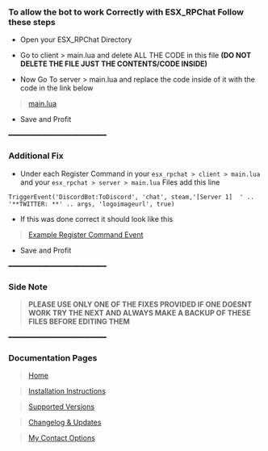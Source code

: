 
### To allow the bot to work Correctly with ESX_RPChat Follow these steps
* Open your ESX_RPChat Directory
* Go to client > main.lua and delete ALL THE CODE in this file 
**(DO NOT DELETE THE FILE JUST THE CONTENTS/CODE INSIDE)**

* Now Go To server > main.lua and replace the code inside of it with the code in the link below
> [main.lua](https://pastebin.com/unkeAzcC)
* Save and Profit 

━━━━━━━━━━━━━━━━━━━━━━━
### Additional Fix
* Under each Register Command in your `esx_rpchat > client > main.lua` and your `esx_rpchat > server > main.lua` Files add this line 

`TriggerEvent('DiscordBot:ToDiscord', 'chat', steam,'[Server 1]  ' .. '**TWITTER: **' .. args, 'logoimageurl', true)`
* If this was done correct it should look like this

> [Example Register Command Event](https://pastebin.com/V6Xanc5s)
* Save and Profit 

━━━━━━━━━━━━━━━━━━━━━━━
### Side Note
> **PLEASE USE ONLY ONE OF THE FIXES PROVIDED IF ONE DOESNT WORK TRY THE NEXT AND ALWAYS MAKE A BACKUP OF THESE FILES BEFORE EDITING THEM**

━━━━━━━━━━━━━━━━━━━━━━━

### Documentation Pages
> [Home](../README.md)

> [Installation Instructions](./INSTALLATION.md)

> [Supported Versions](./SUPPORTED-VERSIONS.md)

> [Changelog & Updates](./CHANGELOG.md)

> [My Contact Options](./CONTACT.md)

